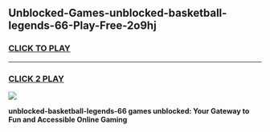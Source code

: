 
## Unblocked-Games-unblocked-basketball-legends-66-Play-Free-2o9hj
<h3>
<a href="https://premium76.site?title=unblocked-basketball-legends-66&ref=20M">CLICK TO PLAY</a></h3>
<hr>

<h3>
<a href="https://premium76.site?title=unblocked-basketball-legends-66&ref=20M">CLICK 2 PLAY</a>
  
</h3>

<a href="https://premium76.site?title=unblocked-basketball-legends-66&ref=19M"><img src="https://clearcache.store/games.png"></a>


**unblocked-basketball-legends-66 games unblocked: Your Gateway to Fun and Accessible Online Gaming**
